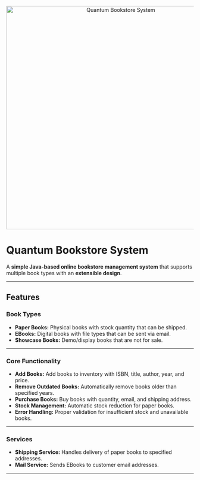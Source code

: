 <p align="center">
  <img src="https://github.com/user-attachments/assets/d13ca6f8-333a-406e-a65d-447c48e94df5" alt="Quantum Bookstore System" width="600" height="600">
</p>

#  Quantum Bookstore System

A **simple Java-based online bookstore management system** that supports multiple book types with an **extensible design**.

---

##  Features

###  Book Types
- **Paper Books:** Physical books with stock quantity that can be shipped.
- **EBooks:** Digital books with file types that can be sent via email.
- **Showcase Books:** Demo/display books that are not for sale.

---

###  Core Functionality
- **Add Books:** Add books to inventory with ISBN, title, author, year, and price.
- **Remove Outdated Books:** Automatically remove books older than specified years.
- **Purchase Books:** Buy books with quantity, email, and shipping address.
- **Stock Management:** Automatic stock reduction for paper books.
- **Error Handling:** Proper validation for insufficient stock and unavailable books.

---

###  Services
- **Shipping Service:** Handles delivery of paper books to specified addresses.
- **Mail Service:** Sends EBooks to customer email addresses.

---

